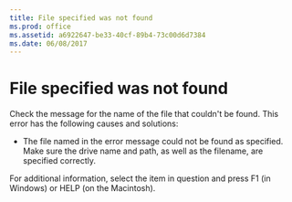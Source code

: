 ```yaml
---
title: File specified was not found
ms.prod: office
ms.assetid: a6922647-be33-40cf-89b4-73c00d6d7384
ms.date: 06/08/2017
---
```



# File specified was not found
Check the message for the name of the file that couldn't be found. This error has the following causes and solutions:


- The file named in the error message could not be found as specified. Make sure the drive name and path, as well as the filename, are specified correctly.
    

For additional information, select the item in question and press F1 (in Windows) or HELP (on the Macintosh).

